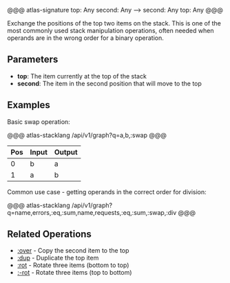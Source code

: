 @@@ atlas-signature
top: Any
second: Any
-->
second: Any
top: Any
@@@

Exchange the positions of the top two items on the stack. This is one of the most commonly used
stack manipulation operations, often needed when operands are in the wrong order for a binary
operation.

## Parameters

* **top**: The item currently at the top of the stack
* **second**: The item in the second position that will move to the top

## Examples

Basic swap operation:

@@@ atlas-stacklang
/api/v1/graph?q=a,b,:swap
@@@

<table><thead><th>Pos</th><th>Input</th><th>Output</th></thead><tbody><tr>
<td>0</td>
<td>b</td>
<td>a</td>
</tr><tr>
<td>1</td>
<td>a</td>
<td>b</td>
</tr></tbody></table>

Common use case - getting operands in the correct order for division:

@@@ atlas-stacklang
/api/v1/graph?q=name,errors,:eq,:sum,name,requests,:eq,:sum,:swap,:div
@@@

## Related Operations

* [:over](over.md) - Copy the second item to the top
* [:dup](dup.md) - Duplicate the top item
* [:rot](rot.md) - Rotate three items (bottom to top)
* [:-rot](-rot.md) - Rotate three items (top to bottom)